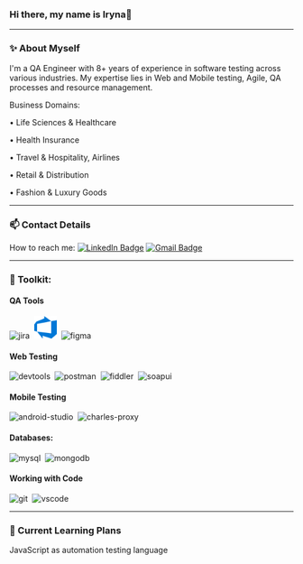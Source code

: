 ### Hi there, my name is Iryna👋

---

### ✨ About Myself
I'm a QA Engineer with 8+ years of experience in software testing across various industries. My expertise lies in Web and Mobile testing, Agile, QA processes and resource management.

Business Domains:

• Life Sciences & Healthcare

• Health Insurance

• Travel & Hospitality, Airlines

• Retail & Distribution

• Fashion & Luxury Goods

---
### 📫 Contact Details
How to reach me: [![LinkedIn Badge](https://img.shields.io/badge/-irynakrasochka-blue?style=flat&logo=LinkedIn&logoColor=white)](https://www.linkedin.com/in/iryna-krasochka-5869a0129/) [![Gmail Badge](https://img.shields.io/badge/-Gmail-red?style=flat&logo=Gmail&logoColor=white)](mailto:i.krasochko@gmail.com)

---

### 🔬 Toolkit:

#### QA Tools
<div>
  <img src="https://cdn.jsdelivr.net/gh/devicons/devicon/icons/jira/jira-original.svg" title="Jira" alt="jira" width="40" height="40"/>&nbsp
  <img src="https://github.com/ikrasochka/ikrasochka/blob/main/assets/azuredevops-color.svg" title="Azure DevOps" alt="azure devops" width="40" height="40"/>&nbsp
  <img src="https://cdn.jsdelivr.net/gh/devicons/devicon/icons/figma/figma-original.svg" title="Figma" alt="figma" width="40" height="40"/>&nbsp
</div>

#### Web Testing

<div>
  <img src="https://d33wubrfki0l68.cloudfront.net/38b5c953a4667366685d55db55d057c86db1fc54/a0fdc/static/acae6b24d940347661ca901ea07f47c1/chrome-dev-logo-icon.png" title="Chrome Dev Tools" alt="devtools" width="40" height="40"/>&nbsp
  <img src="https://seeklogo.com/images/P/postman-logo-0087CA0D15-seeklogo.com.png" title="Postman" alt="postman" width="40" height="40"/>&nbsp
  <img src="https://www.megaleechers.com/storage/Fiddler-Everywhere-Icon.png" title="Fiddler" alt="fiddler" width="40" height="40"/>&nbsp
  <img src="https://static0.smartbear.co/smartbearbrand/media/images/home/soapui-icon.svg" title="SoapUI" alt="soapui" width="40" height="40"/>&nbsp
</div>

#### Mobile Testing

<div>
  <img src="https://cdn.jsdelivr.net/gh/devicons/devicon/icons/androidstudio/androidstudio-original.svg" title="Android Studio" alt="android-studio" width="40" height="40"/>&nbsp
  <img src="https://cdn.icon-icons.com/icons2/3053/PNG/512/charles_proxy_macos_bigsur_icon_190302.png" title="Charles Proxy" alt="charles-proxy" width="40" height="40"/>&nbsp
 </div>


#### Databases:

<div>
  <img src="https://cdn.jsdelivr.net/gh/devicons/devicon/icons/mysql/mysql-original.svg" title="MySQL" alt="mysql" width="40" height="40"/>&nbsp
  <img src="https://cdn.jsdelivr.net/gh/devicons/devicon/icons/mongodb/mongodb-original.svg" title="MongoDB" alt="mongodb" width="40" height="40"/>&nbsp
</div>

#### Working with Code

<div>
  <img src="https://cdn.jsdelivr.net/gh/devicons/devicon/icons/git/git-original.svg" title="Git" alt="git" width="40" height="40"/>&nbsp
  <img src="https://cdn.jsdelivr.net/gh/devicons/devicon/icons/vscode/vscode-original.svg" title="VS Code" alt="vscode" width="40" height="40"/>&nbsp
  
</div>

---
### 🌱 Current Learning Plans

JavaScript as automation testing language